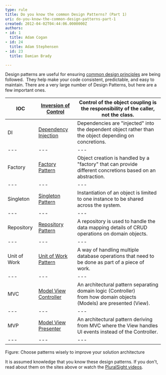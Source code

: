 ```yaml
---
type: rule
title: Do you know the common Design Patterns? (Part 1)
uri: do-you-know-the-common-design-patterns-part-1
created: 2012-04-02T04:44:06.0000000Z
authors:
- id: 1
  title: Adam Cogan
- id: 24
  title: Adam Stephensen
- id: 23
  title: Damian Brady

---
```


 Design patterns are useful for ensuring [common design principles](/SoftwareDevelopment/RulestobetterArchitectureandCodeReview/Pages/DoYouKnowCommonDesignPatterns.aspx) are being followed.  They help make your code consistent, predictable, and easy to maintain. 
​There are a very large number of Design Patterns, but here are a few important ones.


| ​IOC | [​Inversion of Control](http&#58;//en.wikipedia.org/wiki/Inversion_of_control) | Control of the object coupling is the responsibility of the caller, not the class. |
| --- | --- | --- |
| ​DI | ​[Dependency Injection](http&#58;//en.wikipedia.org/wiki/Dependency_injection) | Dependencies are "injected" into the dependent object rather than the object depending on concretions. |
| --- | --- | --- |
| ​Factory | [​Factory Pattern](http&#58;//en.wikipedia.org/wiki/Factory_pattern) | ​Object creation is handled by a "factory" that can provide different concretions based on an abstraction. |
| --- | --- | --- |
| ​Singleton | [​Singleton Pattern](http&#58;//en.wikipedia.org/wiki/Singleton_pattern) | ​Instantiation of an object is limited to one instance to be shared across the system. |
| --- | --- | --- |
| ​Repository | [​Repository Pattern](http&#58;//msdn.microsoft.com/en-us/library/ff649690.aspx) | ​A repository is used to handle the data mapping details of CRUD operations on domain objects. |
| --- | --- | --- |
| ​Unit of Work | [​Unit of Work Pattern](http&#58;//msdn.microsoft.com/en-us/magazine/dd882510.aspx) | ​A way of handling multiple database operations that need to be done as part of a piece of work. |
| --- | --- | --- |
| ​MVC | [​Model View Controller](http&#58;//en.wikipedia.org/wiki/Model%E2%80%93view%E2%80%93controller) | ​An architectural pattern separating domain logic (Controller) from how domain objects (Models) are presented (View). |
| --- | --- | --- |
| ​MVP | [​Model View Presenter](http&#58;//en.wikipedia.org/wiki/Model_View_Presenter) | ​An architectural pattern deriving from MVC where the View handles UI events instead of the Controller. |
| --- | --- | --- |


Figure: Choose patterns wisely to improve your solution architecture

It is assumed knowledge that you know these design patterns. If you don't, read about them on the sites above or watch the [PluralSight videos](http&#58;//www.pluralsight-training.net/microsoft/courses/TableOfContents?courseName=patterns-library).

